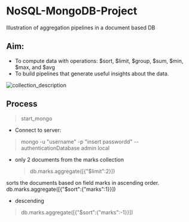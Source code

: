 # NoSQL-MongoDB-Project
Illustration of aggregation pipelines in a document based DB

## Aim:

* To compute data with operations: $sort, $limit, $group, $sum, $min, $max, and $avg
* To build pipelines that generate useful insights about the data.




![collection_description](https://github.com/wafemi999/NoSQL-MongoDB-Project/assets/36579635/c440f07c-3327-425d-af26-862853a2aa70)

## Process

> start_mongo

* Connect to server:      
> mongo -u "username" -p "insert passwordd" --authenticationDatabase admin local

* only 2 documents from the marks collection
  >db.marks.aggregate([{"$limit":2}]) 

sorts the documents based on field marks in ascending order.
db.marks.aggregate([{"$sort":{"marks":1}}])

* descending
>db.marks.aggregate([{"$sort":{"marks":-1}}])
